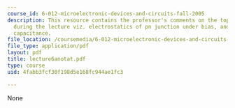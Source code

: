 ```yaml
---
course_id: 6-012-microelectronic-devices-and-circuits-fall-2005
description: This resource contains the professor's comments on the topics covered
  during the lecture viz. electrostatics of pn junction under bias, and depletion
  capacitance.
file_location: /coursemedia/6-012-microelectronic-devices-and-circuits-fall-2005/4fabb3fcf30f198d5e168fc944ae1fc3_lecture6anotat.pdf
file_type: application/pdf
layout: pdf
title: lecture6anotat.pdf
type: course
uid: 4fabb3fcf30f198d5e168fc944ae1fc3

---
```

None
